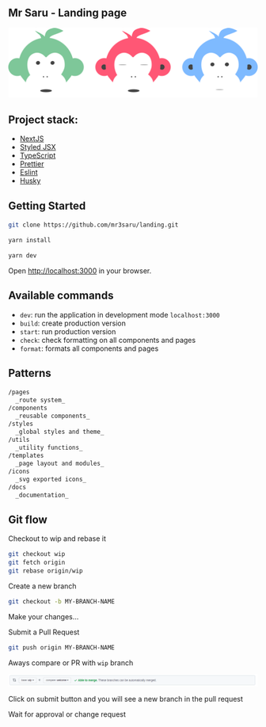 ## Mr Saru - Landing page

![mr3saru](/docs/mr3saru.png)

## Project stack:

- [NextJS](https://nextjs.org/)
- [Styled JSX](https://github.com/vercel/styled-jsx)
- [TypeScript](https://www.typescriptlang.org/)
- [Prettier](https://prettier.io/)
- [Eslint](https://eslint.org/)
- [Husky](https://github.com/typicode/husky)

## Getting Started

```bash
git clone https://github.com/mr3saru/landing.git
```

```bash
yarn install
```

```bash
yarn dev
```

Open [http://localhost:3000](http://localhost:3000) in your browser.

## Available commands

- `dev`: run the application in development mode `localhost:3000`
- `build`: create production version
- `start`: run production version
- `check`: check formatting on all components and pages
- `format`: formats all components and pages

## Patterns

```
/pages
  _route system_
/components
  _reusable components_
/styles
  _global styles and theme_
/utils
  _utility functions_
/templates
  _page layout and modules_
/icons
  _svg exported icons_
/docs
  _documentation_
```

## Git flow

Checkout to wip and rebase it

```bash
git checkout wip
git fetch origin
git rebase origin/wip
```

Create a new branch

```bash
git checkout -b MY-BRANCH-NAME
```

Make your changes...

Submit a Pull Request

```bash
git push origin MY-BRANCH-NAME
```

Aways compare or PR with `wip` branch

![compare](/docs/github-compare.png)

Click on submit button and you will see a new branch in the pull request

Wait for approval or change request
